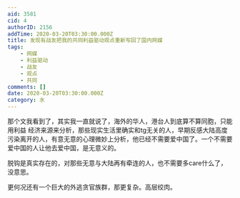 ```yaml
---
aid: 3581
cid: 4
authorID: 2156
addTime: 2020-03-20T03:30:00.000Z
title: 发现有战友把我的共同利益驱动观点重新写回了国内网媒
tags:
    - 网媒
    - 利益驱动
    - 战友
    - 观点
    - 共同
comments: []
date: 2020-03-20T03:30:00.000Z
category: 水
---
```


那个文我看到了，其实我一直就说了，海外的华人，港台人到底算不算同胞，只能用利益 经济来源来分析，那些现实生活里确实和tg无关的人，早期反感大陆高度污染离开的人，有意无意的心理微妙上分析，他已经不需要爱中国了。一个不需要爱中国的人让他去爱中国，是无意义的。

脱钩是真实存在的，对那些无意与大陆再有牵连的人，也不需要多care什么了，没意思。

更何况还有一个巨大的外逃贪官族群，那更复杂。高层绞肉。
